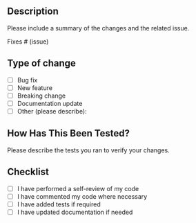 ## Description
Please include a summary of the changes and the related issue. 

Fixes # (issue)

## Type of change
- [ ] Bug fix
- [ ] New feature
- [ ] Breaking change
- [ ] Documentation update
- [ ] Other (please describe):

## How Has This Been Tested?
Please describe the tests you ran to verify your changes.

## Checklist
- [ ] I have performed a self-review of my code
- [ ] I have commented my code where necessary
- [ ] I have added tests if required
- [ ] I have updated documentation if needed
